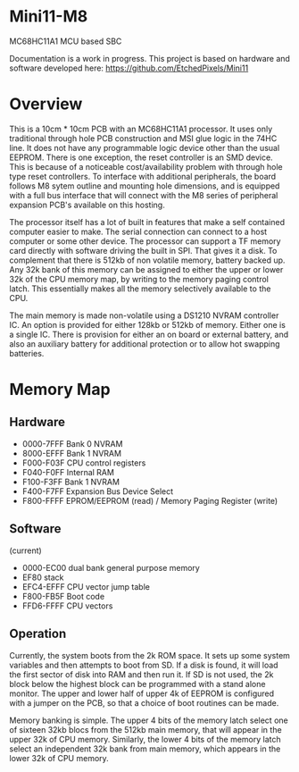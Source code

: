 # Mini11-M8
MC68HC11A1 MCU based SBC

Documentation is a work in progress. This project is based on hardware and software developed here:
https://github.com/EtchedPixels/Mini11

# Overview
This is a 10cm * 10cm PCB with an MC68HC11A1 processor. It uses only traditional through hole PCB construction and MSI glue logic in the 74HC line. It does not have any programmable logic device other than the usual EEPROM. There is one exception, the reset controller is an SMD device. This is because of a noticeable cost/availability problem with through hole type reset controllers. To interface with additional peripherals, the board follows M8 sytem outline and mounting hole dimensions, and is equipped with a full bus interface that will connect with the M8 series of peripheral expansion PCB's available on this hosting.

The processor itself has a lot of built in features that make a self contained computer easier to make. The serial connection can connect to a host computer or some other device. The processor can support a TF memory card directly with software driving the built in SPI. That gives it a disk. To complement that there is 512kb of non volatile memory, battery backed up. Any 32k bank of this memory can be assigned to either the upper or lower 32k of the CPU memory map, by writing to the memory paging control latch. This essentially makes all the memory selectively available to the CPU.

The main memory is made non-volatile using a DS1210 NVRAM controller IC. An option is provided for either 128kb or 512kb of memory. Either one is a single IC. There is provision for either an on board or external battery, and also an auxiliary battery for additional protection or to allow hot swapping batteries.

# Memory Map
## Hardware
- 0000-7FFF  Bank 0 NVRAM
- 8000-EFFF  Bank 1 NVRAM
- F000-F03F  CPU control registers
- F040-F0FF  Internal RAM
- F100-F3FF  Bank 1 NVRAM
- F400-F7FF  Expansion Bus Device Select
- F800-FFFF  EPROM/EEPROM (read) / Memory Paging Register (write)
## Software
(current)
- 0000-EC00 dual bank general purpose memory
- EF80  stack
- EFC4-EFFF CPU vector jump table
- F800-FB5F Boot code
- FFD6-FFFF CPU vectors
## Operation
Currently, the system boots from the 2k ROM space. It sets up some system variables and then attempts to boot from SD. If a disk is found, it will load the first sector of disk into RAM and then run it. If SD is not used, the 2k block below the highest block can be programmed with a stand alone monitor. The upper and lower half of upper 4k of EEPROM is configured with a jumper on the PCB, so that a choice of boot routines can be made.

Memory banking is simple. The upper 4 bits of the memory latch select one of sixteen 32kb blocs from the 512kb main memory, that will appear in the upper 32k of CPU memory. Similarly, the lower 4 bits of the memory latch select an independent 32k bank from main memory, which appears in the lower 32k of CPU memory.
